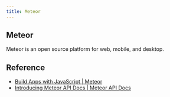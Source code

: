 ```yaml
---
title: Meteor
---
```


## Meteor
Meteor is an open source platform for web, mobile, and desktop.

## Reference
* [Build Apps with JavaScript | Meteor](https://www.meteor.com/)
* [Introducing Meteor API Docs | Meteor API Docs](http://docs.meteor.com/#smartpackages)
